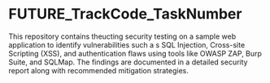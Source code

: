 # FUTURE_TrackCode_TaskNumber
This repository contains theucting security testing on a sample web application to identify vulnerabilities such a s SQL Injection, Cross-site Scripting (XSS), and authentication flaws using tools like OWASP ZAP, Burp Suite, and SQLMap. The findings are documented in a detailed security report along with recommended mitigation strategies.

